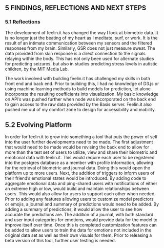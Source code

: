 ## 5 FINDINGS, REFLECTIONS AND NEXT STEPS

### 5.1 Reflections
The development of feelin.it has changed the way I look at biometric data. It is no longer just the beating of my heart as I meditate, surf, or work. It is the result of an intimate communication between my sensors and the filtered responses from my brain. Similarly, GSR does not just measure sweat. The data provided from skin response is a direct connection to the signals relaying within the body. This has not only been used for alternate studies for predicting seizures, but also in studies predicting stress levels in autistic children, by the MIT Media Lab.

The work involved with building feelin.it has challenged my skills in both front end and back end. Prior to building this, I had no knowledge of D3.js or using machine learning methods to build models for prediction, let alone incorporate the resulting coefficients into visualization. My basic knowledge on API’s was pushed further when node was incorporated on the back end to gain access to the raw data provided by the Basis server. Feelin.it also pushed me out of my comfort zone to design for accessibility and mobility.

## 5.2 Evolving Platform
In order for feelin.it to grow into something a tool that puts the power of self into the user further developments need to be made. The first adjustment that would need to be made would be revising the back end to allow for more than the test set of users to utilize, view and share their biometric and emotional data with feelin.it. This would require each user to be registered into the postgres database as a member with profile information, allowing for the retrieval of biometric and journal data. Doing this would open the platform up to more users.  Next, the addition of triggers to inform users of their friend’s emotional states would be introduced. By adding code to aggregate emotional data and ping-shared users with notifications of either an extreme high or low, would build and maintain relationships between users. This would also allow for users to support each other when needed.  Prior to adding any features allowing users to customize model predictors or emojis, a journal and summary of predictions would need to be added. By adding a summary of predictions, it would allow the user to see how accurate the predictions are. The addition of a journal, with both standard and user input categories for emotions, would provide data for the model to improve itself over time. Once this is completed customization features can be added to allow users to train the data for emotions not included in the original data set as well as their own visuals for them.  Prior to releasing a beta version of this tool, further user testing is needed.





